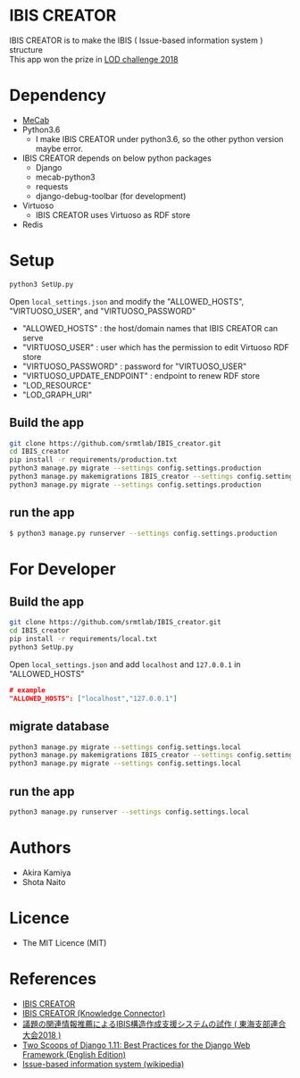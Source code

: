 IBIS CREATOR
====
IBIS CREATOR is to make the IBIS ( Issue-based information system ) structure  
This app won the prize in [LOD challenge 2018](https://2018.lodc.jp/)

# Dependency
- [MeCab](http://taku910.github.io/mecab/)
- Python3.6
    - I make IBIS CREATOR under python3.6, so the other python version maybe error.
- IBIS CREATOR depends on below python packages
    - Django
    - mecab-python3
    - requests
    - django-debug-toolbar (for development)
- Virtuoso
    - IBIS CREATOR uses Virtuoso as RDF store
- Redis

# Setup
```bash
python3 SetUp.py
```
Open `local_settings.json` and modify the "ALLOWED_HOSTS", "VIRTUOSO_USER", and "VIRTUOSO_PASSWORD"
- "ALLOWED_HOSTS" : the host/domain names that IBIS CREATOR can serve
- "VIRTUOSO_USER" : user which has the permission to edit Virtuoso RDF store
- "VIRTUOSO_PASSWORD" : password for "VIRTUOSO_USER"
- "VIRTUOSO_UPDATE_ENDPOINT" : endpoint to renew RDF store
- "LOD_RESOURCE"
- "LOD_GRAPH_URI"

## Build the app
```bash
git clone https://github.com/srmtlab/IBIS_creator.git
cd IBIS_creator
pip install -r requirements/production.txt
python3 manage.py migrate --settings config.settings.production
python3 manage.py makemigrations IBIS_creator --settings config.settings.production
python3 manage.py migrate --settings config.settings.production
```

## run the app
```bash
$ python3 manage.py runserver --settings config.settings.production
```

# For Developer
## Build the app
```bash
git clone https://github.com/srmtlab/IBIS_creator.git
cd IBIS_creator
pip install -r requirements/local.txt
python3 SetUp.py
```
Open `local_settings.json` and add `localhost` and `127.0.0.1` in "ALLOWED_HOSTS"
```json
# example
"ALLOWED_HOSTS": ["localhost","127.0.0.1"]
```

## migrate database
```bash
python3 manage.py migrate --settings config.settings.local
python3 manage.py makemigrations IBIS_creator --settings config.settings.local
python3 manage.py migrate --settings config.settings.local
```
## run the app
```bash
python3 manage.py runserver --settings config.settings.local
```

# Authors
- Akira Kamiya
- Shota Naito

# Licence
- The MIT Licence (MIT)

# References
- [IBIS CREATOR](http://lod.srmt.nitech.ac.jp/IBIS_creator/)
- [IBIS CREATOR (Knowledge Connector)](http://idea.linkdata.org/idea/idea1s2697i)
- [議題の関連情報推薦によるIBIS構造作成支援システムの試作 ( 東海支部連合大会2018 )](https://www.jp-c.jp/rengo/www/cd/pdf/M3-4.pdf)
- [Two Scoops of Django 1.11: Best Practices for the Django Web Framework (English Edition)](https://www.amazon.co.jp/dp/B076D5FKFX/)
- [Issue-based information system (wikipedia)](https://en.wikipedia.org/wiki/Issue-based_information_system)
